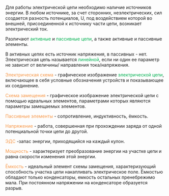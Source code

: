 Для работы электрической цепи необходимо наличие источников энергии. В любом источнике, за счет сторонних, неэлектрических, сил создается разность потенциалов, U, под воздействием которой во внешней, присоединенной к источнику части цепи, возникает электрический ток.

Различают <font color="#00b050">активные</font> и <font color="#00b050">пассивные цепи</font>, а также активные и пассивные элементы.

В активных цепях есть источник напряжения, в пассивных - нет.
Электрическая цепь называется <font color="#00b050">линейной</font>, если ни один ее параметр не зависит от величины/ направления тока/напряжения. 

<font color="#f79646">Электрическая схема</font> - графическое изображение <font color="#00b050">электрической цепи</font>, включающее в себя условные обозначения устройств и показывающее их соединение.

<font color="#f79646">Схема замещения</font> - графическое изображение электрической цепи с помощью идеальных элементов, параметрами которых являются параметры замещаемых элементов.

<font color="#f79646">Пассивные элементы</font> - сопротивление, индуктивность, ёмкость.

<font color="#f79646">Напряжение</font> - работа, совершенная при прохождении заряда от одной потенциальной точки цепи до другой.

<font color="#f79646">ЭДС</font> -запас энергии, приходящийся на каждый кулон.

<font color="#f79646">Мощность</font> - характеризует преобразование энергии на участке цепи и равна скорости изменения этой энергии.

<font color="#f79646">Ёмкость</font> - идеальный элемент схемы замещения, характеризующий способность участка цепи накапливать электрическое поле. Ёмкостью обладают только конденсаторы, емкость остальных пренебрежимо мала.
При постоянном напряжении на конденсаторе образуется разрыв.